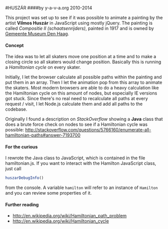 #HUSZÁR
####by y-a-v-a.org 2010-2014

This project was set up to see if it was possible to animate a painting by the artist __Vilmos Huszár__ in JavaScript using mostly jQuery. The painting is called _Compositie II (schaatsenrijders)_, painted in 1917 and is owned by [Gemeente Museum Den Haag](http://www.gemeentemuseum.nl/collection/item/6847).

#### Concept

The idea was to let all skaters move one position at a time and to make a closing circle so all skaters would change position. Basically this is running a _Hamiltonian cycle_ on every skater.

Initially, I let the browser calculate all possible paths within the painting and put them in an array. Then I let the animation pop from this array to animate the skaters. Most modern browsers are able to do a heavy calculation like the Hamiltonian cycle on this amount of nodes, but especially IE versions got stuck. Since there's no real need to recalculate all paths at every request / visit, I let Node.js calculate them and add all paths to the codebase.

Originally I found a description on _StackOverflow_ showing a __Java__ class that does a brute force check on nodes to see if a Hamiltonian cycle was possible: http://stackoverflow.com/questions/5766160/enumerate-all-hamiltonian-paths#answer-7193700

#### For the curious

I rewrote the Java class to JavaScript, which is contained in the file hamiltonian.js. If you want to interact with the Hamilton JavaScript class, just call

```javascript
huszarDebugInfo()
```

from the console. A variable ```hamilton``` will refer to an instance of ```Hamilton``` and you can review some properties of it.


#### Further reading

* http://en.wikipedia.org/wiki/Hamiltonian_path_problem
* http://en.wikipedia.org/wiki/Hamiltonian_cycle


